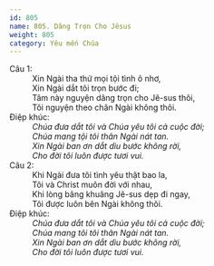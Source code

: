 ```yaml
---
id: 805
name: 805. Dâng Trọn Cho Jêsus
weight: 805
category: Yêu mến Chúa
---
```

<dl><dt>Câu 1:</dt><dd data-verse="1">Xin Ngài tha thứ mọi tội tình ô nhơ, <br/>Xin Ngài dắt tôi trọn bước đi; <br/>Tâm này nguyện dâng trọn cho Jê-sus thôi, <br/>Tôi nguyện theo chân Ngài không thôi. </dd><dt>Điệp khúc:</dt><dd data-chorus="1"><em>Chúa đưa dắt tôi và Chúa yêu tôi cả cuộc đời; <br/>Chúa mang tội tôi thân Ngài nát tan. <br/>Xin Ngài ban ơn dắt dìu bước không rời, <br/>Cho đời tôi luôn được tươi vui. </em></dd><dt>Câu 2:</dt><dd data-verse="2">Khi Ngài đưa tôi tình yêu thật bao la, <br/>Tôi và Christ muôn đời với nhau, <br/>Khi lòng bâng khuâng Jê-sus dẹp đi ngay, <br/>Tôi được luôn bên Ngài không thôi. </dd><dt>Điệp khúc:</dt><dd data-chorus="1"><em>Chúa đưa dắt tôi và Chúa yêu tôi cả cuộc đời; <br/>Chúa mang tôi tôi thân Ngài nát tan. <br/>Xin Ngài ban ơn dắt dìu bước không rời, <br/>Cho đời tôi luôn được tươi vui. </em></dd></dl>
